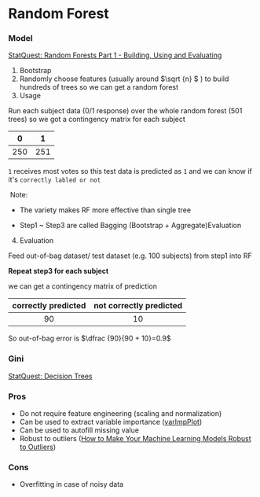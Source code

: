 # Random Forest

### Model

[StatQuest: Random Forests Part 1 - Building, Using and Evaluating](https://www.youtube.com/watch?v=J4Wdy0Wc_xQ&feature=youtu.be)

1. Bootstrap
2. Randomly choose features (usually around  $\sqrt {n} $  ) to build hundreds of trees so we can get a random forest
3. Usage

Run each subject data (0/1 response) over the whole random forest (501 trees) so we got a contingency matrix for each subject

|  0   |  1   |
| :--: | :--: |
| 250  | 251  |

`1` receives most votes so this test data is predicted as `1` and we can know if it's `correctly labled or not`

​	Note:

* The variety makes RF more effective than single tree

- Step1 ~ Step3 are called Bagging (Bootstrap + Aggregate)Evaluation

4. Evaluation

Feed out-of-bag dataset/ test dataset (e.g. 100 subjects) from step1 into RF

**Repeat step3 for each subject**

we can get a contingency matrix of prediction 

| correctly predicted | not correctly predicted |
| :-----------------: | :---------------------: |
|         90          |           10            |

So out-of-bag error is $\dfrac {90}{90 + 10}=0.9$

### Gini

[StatQuest: Decision Trees](https://www.youtube.com/watch?v=7VeUPuFGJHk)



### Pros

* Do not require feature engineering (scaling and normalization)
* Can be used to extract variable importance ([varImpPlot](https://www.rdocumentation.org/packages/randomForest/versions/4.6-14/topics/varImpPlot))
* Can be used to autofill missing value
* Robust to outliers ([How to Make Your Machine Learning Models Robust to Outliers](https://heartbeat.fritz.ai/how-to-make-your-machine-learning-models-robust-to-outliers-44d404067d07))

### Cons

* Overfitting in case of noisy data



